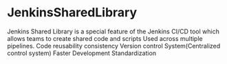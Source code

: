 # JenkinsSharedLibrary
Jenkins Shared Library is a special feature of the Jenkins CI/CD tool which allows teams to create shared code and scripts
Used across multiple pipelines.
<why Jenkins Shared Library>
Code reusability
consistency
Version control System(Centralized control system)
Faster Development
Standardization
